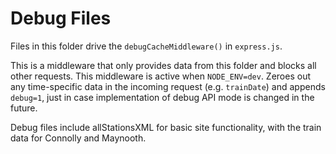 # Debug Files

Files in this folder drive the `debugCacheMiddleware()` in `express.js`.

This is a middleware that only provides data from this folder and blocks all other requests. This middleware is active when `NODE_ENV=dev`. Zeroes out any time-specific data in the incoming request (e.g. `trainDate`) and appends `debug=1`, just in case implementation of debug API mode is changed in the future.

Debug files include allStationsXML for basic site functionality, with the train data for Connolly and Maynooth.
